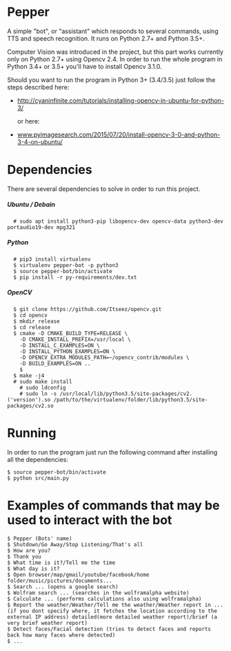 # Pepper

A simple "bot", or "assistant" which responds to several commands, using TTS and speech recognition. It runs on Python 2.7+ and Python 3.5+.

Computer Vision was introduced in the project, but this part works currently only on Python 2.7+ using Opencv 2.4.  In order to run the whole program in Python 3.4+ or 3.5+ you'll have to install Opencv 3.1.0.

Should you want to run the program in Python 3+ (3.4/3.5) just follow the steps described here:

- http://cyaninfinite.com/tutorials/installing-opencv-in-ubuntu-for-python-3/

	or here:

- www.pyimagesearch.com/2015/07/20/install-opencv-3-0-and-python-3-4-on-ubuntu/


# Dependencies
There are several dependencies to solve in order to run this project.

##### Ubuntu / Debain

```
  # sudo apt install python3-pip libopencv-dev opencv-data python3-dev portaudio19-dev mpg321
```

##### Python

```
  # pip3 install virtualenv
  $ virtualenv pepper-bot -p python3
  $ source pepper-bot/bin/activate
  $ pip install -r py-requirements/dev.txt

```

##### OpenCV

```
  $ git clone https://github.com/Itseez/opencv.git
  $ cd opencv
  $ mkdir release
  $ cd release
  $ cmake -D CMAKE_BUILD_TYPE=RELEASE \
	-D CMAKE_INSTALL_PREFIX=/usr/local \
	-D INSTALL_C_EXAMPLES=ON \
	-D INSTALL_PYTHON_EXAMPLES=ON \
	-D OPENCV_EXTRA_MODULES_PATH=~/opencv_contrib/modules \
	-D BUILD_EXAMPLES=ON ..
	$
  $ make -j4
  # sudo make install
	# sudo ldconfig
	# sudo ln -s /usr/local/lib/python3.5/site-packages/cv2.('version').so /path/to/the/virtualenv/folder/lib/python3.5/site-packages/cv2.so

```

# Running
In order to run the program just run the following command after installing all the dependencies:

	$ source pepper-bot/bin/activate
	$ python src/main.py

# Examples of commands that may be used to interact with the bot

	$ Pepper (Bots' name)
	$ Shutdown/Go Away/Stop Listening/That's all
	$ How are you?
	$ Thank you
	$ What time is it?/Tell me the time
	$ What day is it?
	$ Open browser/map/gmail/youtube/facebook/home folder/music/pictures/documents...
	$ Search ... (opens a google search)
	$ Wolfram search ... (searches in the wolframalpha website)
	$ Calculate ... (performs calculations also using wolframalpha)
	$ Report the weather/Weather/Tell me the weather/Weather report in ...(if you dont specify where, it fetches the location according to the external IP address) detailed(more detailed weather report)/brief (a very brief weather report)
	$ Detect faces/Facial detection (tries to detect faces and reports back how many faces where detected)
	$ ...
